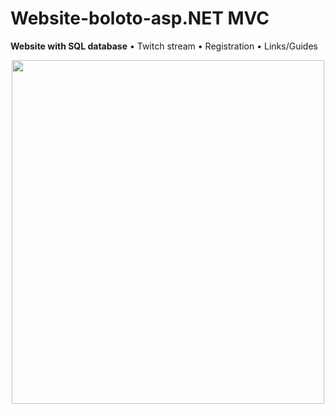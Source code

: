 # Website-boloto-asp.NET MVC
**Website with SQL database**
• Twitch stream
• Registration
• Links/Guides


<p align="center">
  <img width="500" height="550" src="https://user-images.githubusercontent.com/17459523/210518821-65c39ddb-8353-4fa2-9127-22d15ff66996.png">



</p>
